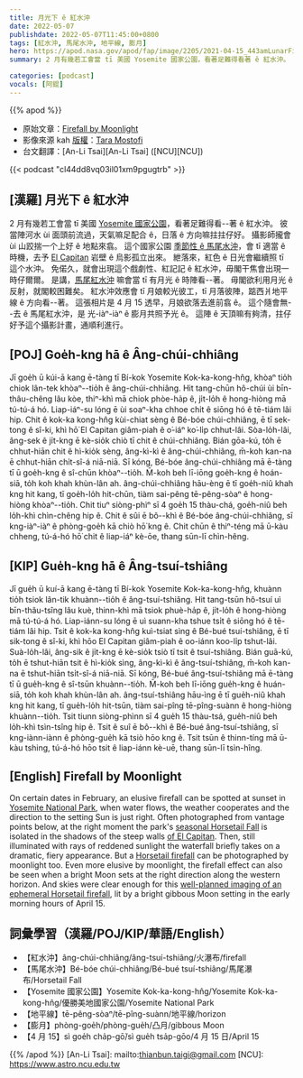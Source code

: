 ```yaml
---
title: 月光下 ê 紅水沖
date: 2022-05-07
publishdate: 2022-05-07T11:45:00+0800
tags: [紅水沖, 馬尾水沖, 地平線, 膨月]
hero: https://apod.nasa.gov/apod/fap/image/2205/2021-04-15_443amLunarFirefall1080P.jpg
summary: 2 月有幾若工會當 tī 美國 Yosemite 國家公園，看著足難得看著 ê 紅水沖。

categories: [podcast]
vocals: [阿錕]
---
```


{{% apod %}}

- 原始文章：[Firefall by Moonlight](https://apod.nasa.gov/apod/ap220507.html)
- 影像來源 kah [版權][copyright]：[Tara Mostofi](https://www.youtube.com/channel/UCBOHcRksI38-AR1ryQ5RKhg)
- 台文翻譯：[An-Li Tsai][An-Li Tsai] ([NCU][NCU])

{{< podcast "cl44dd8vq03il01xm9pgugtrb" >}}

## [漢羅] 月光下 ê 紅水沖
2 月有幾若工會當 tī 美國 [Yosemite 國家公園][Yosemite National Park]，看著足難得看--著 ê 紅水沖。
彼當陣河水 ùi 面頭前流過，天氣嘛足配合 ê，日落 ê 方向嘛拄拄仔好。
攝影師攏會 ùi 山跤揣一个上好 ê 地點來翕。
這个國家公園 [季節性 ê 馬尾水沖][seasonal Horsetail Fall]，會 tī 適當 ê 時機，去予 [El Capitan][of El Capitan] 岩壁 ê 烏影孤立出來。
紲落來，紅色 ê 日光會繼續照 tī 這个水沖。
免偌久，就會出現這个戲劇性、紅記記 ê 紅水沖，毋閣干焦會出現一時仔爾爾。
是講，[馬尾紅水沖][Horsetail firefall] 嘛會當 tī 有月光 ê 時陣看--著。
毋閣欲利用月光 ê 反射，就閣較困難矣。
紅水沖效應會 tī 月娘較光彼工，tī 月落彼陣，踮西爿地平線 ê 方向看--著。
這張相片是 4 月 15 透早，月娘欲落去進前翕 ê。
這个隨會無--去 ê 馬尾紅水沖，是 光-iàⁿ-iàⁿ ê 膨月共照予光 ê。
這陣 ê 天頂嘛有夠清，拄仔好予這个攝影計畫，通順利進行。

## [POJ] Goe̍h-kng hā ê Âng-chúi-chhiâng
Jī goe̍h ū kúi-ā kang ē-tàng tī Bí-kok Yosemite Kok-ka-kong-hn̂g, khòaⁿ tio̍h chiok lân-tek khòaⁿ--tio̍h ê âng-chúi-chhiâng.
Hit tang-chūn hô-chúi ùi bīn-thâu-chêng lâu kòe, thiⁿ-khì mā chiok phòe-ha̍p ê, ji̍t-lo̍h ê hong-hiòng mā tú-tú-á hó.
Liap-iáⁿ-su lóng ē ùi soaⁿ-kha chhoe chi̍t ê siōng hó ê tē-tiám lâi hip.
Chit ê kok-ka kong-hn̂g kùi-chiat sèng ê Bé-bóe chúi-chhiâng, ē tī sek-tong ê sî-ki, khì hō͘ El Capitan giâm-piah ê o͘-iáⁿ ko͘-li̍p chhut-lâi.
Sòa-lo̍h-lâi, âng-sek ê ji̍t-kng ē kè-sio̍k chiò tī chit ê chúi-chhiâng.
Bián gōa-kú, to̍h ē chhut-hiān chit ê hì-kio̍k sèng, âng-kì-kì ê âng-chúi-chhiâng, m̄-koh kan-na ē chhut-hiān chi̍t-sî-á niā-niā.
Sī kóng, Bé-bóe âng-chúi-chhiâng mā ē-tàng tī ū goe̍h-kng ê sî-chūn khòaⁿ--tio̍h.
M̄-koh beh lī-iōng goe̍h-kng ê hoán-siā, to̍h koh khah khùn-lân ah.
âng-chúi-chhiâng hāu-èng ē tī goe̍h-niû khah kng hit kang, tī goe̍h-lo̍h hit-chūn, tiàm sai-pêng tē-pêng-sòaⁿ ê hong-hiòng khòaⁿ--tio̍h.
Chit tiuⁿ siòng-phìⁿ sī 4 goe̍h 15 thàu-chá, goe̍h-niû beh lo̍h-khì chìn-chêng hip ê.
Chit ê sûi ē bô--khì ê Bé-bóe âng-chúi-chhiâng, sī kng-iàⁿ-iàⁿ ê phòng-goe̍h kā chiò hō͘ kng ê.
Chit chūn ê thiⁿ-téng mā ū-kàu chheng, tú-á-hó hō͘ chit ê liap-iáⁿ kè-ōe, thang sūn-lī chìn-hêng.


## [KIP] Gue̍h-kng hā ê Âng-tsuí-tshiâng
Jī gue̍h ū kuí-ā kang ē-tàng tī Bí-kok Yosemite Kok-ka-kong-hn̂g, khuànn tio̍h tsiok lân-tik khuànn--tio̍h ê âng-tsuí-tshiâng.
Hit tang-tsūn hô-tsuí uì bīn-thâu-tsîng lâu kuè, thinn-khì mā tsiok phuè-ha̍p ê, ji̍t-lo̍h ê hong-hiòng mā tú-tú-á hó.
Liap-iánn-su lóng ē uì suann-kha tshue tsi̍t ê siōng hó ê tē-tiám lâi hip.
Tsit ê kok-ka kong-hn̂g kuì-tsiat sìng ê Bé-bué tsuí-tshiâng, ē tī sik-tong ê sî-ki, khì hōo El Capitan giâm-piah ê oo-iánn koo-li̍p tshut-lâi.
Suà-lo̍h-lâi, âng-sik ê ji̍t-kng ē kè-sio̍k tsiò tī tsit ê tsuí-tshiâng.
Bián guā-kú, to̍h ē tshut-hiān tsit ê hì-kio̍k sìng, âng-kì-kì ê âng-tsuí-tshiâng, m̄-koh kan-na ē tshut-hiān tsi̍t-sî-á niā-niā.
Sī kóng, Bé-bué âng-tsuí-tshiâng mā ē-tàng tī ū gue̍h-kng ê sî-tsūn khuànn--tio̍h.
M̄-koh beh lī-iōng gue̍h-kng ê huán-siā, to̍h koh khah khùn-lân ah.
âng-tsuí-tshiâng hāu-ìng ē tī gue̍h-niû khah kng hit kang, tī gue̍h-lo̍h hit-tsūn, tiàm sai-pîng tē-pîng-suànn ê hong-hiòng khuànn--tio̍h.
Tsit tiunn siòng-phìnn sī 4 gue̍h 15 thàu-tsá, gue̍h-niû beh lo̍h-khì tsìn-tsîng hip ê.
Tsit ê suî ē bô--khì ê Bé-bué âng-tsuí-tshiâng, sī kng-iànn-iànn ê phòng-gue̍h kā tsiò hōo kng ê.
Tsit tsūn ê thinn-tíng mā ū-kàu tshing, tú-á-hó hōo tsit ê liap-iánn kè-uē, thang sūn-lī tsìn-hîng.

## [English] Firefall by Moonlight

On certain dates in February, an elusive firefall can be spotted at sunset in [Yosemite National Park][Yosemite National Park], when water flows, the weather cooperates and the direction to the setting Sun is just right.
Often photographed from vantage points below, at the right moment the park's [seasonal Horsetail Fall][seasonal Horsetail Fall] is isolated in the shadows of the steep walls [of El Capitan][of El Capitan].
Then, still illuminated with rays of reddened sunlight the waterfall briefly takes on a dramatic, fiery appearance.
But a [Horsetail firefall][Horsetail firefall] can be photographed by moonlight too.
Even more elusive by moonlight, the firefall effect can also be seen when a bright Moon sets at the right direction along the western horizon.
And skies were clear enough for this [well-planned imaging of an ephemeral Horsetail firefall][well-planned imaging of an ephemeral Horsetail firefall], lit by a bright gibbous Moon setting in the early morning hours of April 15.

## 詞彙學習（漢羅/POJ/KIP/華語/English）
- 【紅水沖】âng-chúi-chhiâng/âng-tsuí-tshiâng/火瀑布/firefall
- 【馬尾水沖】Bé-bóe chúi-chhiâng/Bé-bué tsuí-tshiâng/馬尾瀑布/Horsetail Fall
- 【Yosemite 國家公園】Yosemite Kok-ka-kong-hn̂g/Yosemite Kok-ka-kong-hn̂g/優勝美地國家公園/Yosemite National Park
- 【地平線】tē-pêng-sòaⁿ/tē-pîng-suànn/地平線/horizon
- 【膨月】phòng-goe̍h/phòng-gue̍h/凸月/gibbous Moon
- 【4 月 15】sì goe̍h cha̍p-gō͘/sì gue̍h tsa̍p-gōo/4 月 15 日/April 15



{{% /apod %}}
[An-Li Tsai]: mailto:thianbun.taigi@gmail.com
[NCU]: https://www.astro.ncu.edu.tw

[copyright]: https://apod.nasa.gov/apod/fap/lib/about_apod.html#srapply

[Yosemite National Park]:https://www.nps.gov/yose/index.htm
[seasonal Horsetail Fall]:https://www.nps.gov/yose/planyourvisit/horsetailfall.htm
[of El Capitan]:https://apod.nasa.gov/apod/ap140321.html
[Horsetail firefall]:https://www.nps.gov/media/video/view.htm?id=FB33189C-F125-5646-87DC69A46F089202
[well-planned imaging of an ephemeral Horsetail firefall]:https://www.youtube.com/watch?v=vDlaUC4RMIg
